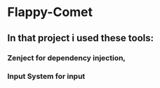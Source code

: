 # Flappy-Comet
## In that project i used these tools:
### **Zenject** for dependency injection,
### **Input System** for input
